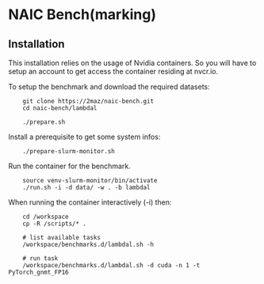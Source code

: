 # NAIC Bench(marking)

## Installation

This installation relies on the usage of Nvidia containers. 
So you will have to setup an account to get access the container residing 
at nvcr.io.

To setup the benchmark and download the required datasets:

```
    git clone https://2maz/naic-bench.git
    cd naic-bench/lambdal

    ./prepare.sh
```

Install a prerequisite to get some system infos:
```
    ./prepare-slurm-monitor.sh
```


Run the container for the benchmark.
```
    source venv-slurm-monitor/bin/activate
    ./run.sh -i -d data/ -w . -b lambdal
```

When running the container interactively (-i) then:
```
    cd /workspace
    cp -R /scripts/* .

    # list available tasks
    /workspace/benchmarks.d/lambdal.sh -h

    # run task
    /workspace/benchmarks.d/lambdal.sh -d cuda -n 1 -t PyTorch_gnmt_FP16
```
